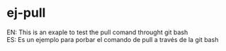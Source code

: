 # ej-pull
EN: This is an exaple to test the pull comand throught git bash <br>
ES: Es un ejemplo para porbar el comando de pull a través de la git bash
